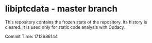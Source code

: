 # libiptcdata - master branch

This repository contains the frozen state of the repository.
Its history is cleared. It is used only for static code
analysis with Codacy.

Commit Time: 1712986144